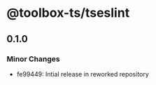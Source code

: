 # @toolbox-ts/tseslint

## 0.1.0

### Minor Changes

- fe99449: Intial release in reworked repository
